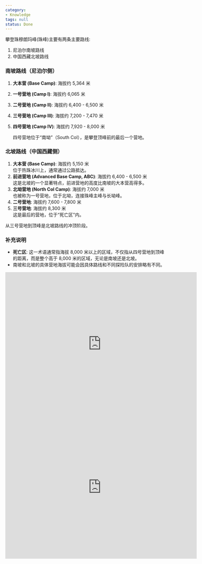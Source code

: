 ```yaml
---
category:
- Knowledge
tags: null
status: Done
---
```

攀登珠穆朗玛峰(珠峰)主要有两条主要路线:

1. 尼泊尔南坡路线
2. 中国西藏北坡路线

### 南坡路线（尼泊尔侧）

1. **大本营 (Base Camp)**: 海拔约 5,364 米  
2. **一号营地 (Camp I)**: 海拔约 6,065 米  
3. **二号营地 (Camp II)**: 海拔约 6,400 - 6,500 米  
4. **三号营地 (Camp III)**: 海拔约 7,200 - 7,470 米  
5. **四号营地 (Camp IV)**: 海拔约 7,920 - 8,000 米

   四号营地位于“南坳”（South Col），是攀登顶峰前的最后一个营地。

### 北坡路线（中国西藏侧）

1. **大本营 (Base Camp)**: 海拔约 5,150 米  
   位于热珠冰川上，通常通过公路抵达。
2. **前进营地 (Advanced Base Camp, ABC)**: 海拔约 6,400 - 6,500 米  
   这是北坡的一个显著特点，前进营地的高度比南坡的大本营高得多。
3. **北坳营地 (North Col Camp)**: 海拔约 7,000 米  
   也被称为一号营地，位于北坳，连接珠峰主峰与长坳峰。
4. **二号营地**: 海拔约 7,600 - 7,800 米  
5. **三号营地**: 海拔约 8,300 米  
   这是最后的营地，位于“死亡区”内。

从三号营地到顶峰是北坡路线的冲顶阶段。

### 补充说明

- **死亡区**: 这一术语通常指海拔 8,000 米以上的区域，不仅指从四号营地到顶峰的距离，而是整个高于 8,000 米的区域，无论是南坡还是北坡。
- 南坡和北坡的具体营地海拔可能会因具体路线和不同探险队的安排略有不同。


<iframe src="https://www.google.com/maps/embed?pb=!1m18!1m12!1m3!1d6786.051031247596!2d86.90318786379747!3d27.939806836969474!2m3!1f0!2f37.684039561098096!3f0!3m2!1i1024!2i768!4f35!3m3!1m2!1s0x39e854a215bd9ebd%3A0x576dcf806abbab2!2z54-g56mG5pyX546b5bOw!5e1!3m2!1szh-CN!2sus!4v1723521429078!5m2!1szh-CN!2sus" width="600" height="450" style="border:0;" allowfullscreen="" loading="lazy" referrerpolicy="no-referrer-when-downgrade"></iframe>

<iframe width="600"  height="450" src="https://www.youtube.com/embed/xVjYutQ0cWU?si=AG4CsrqCbUeQnt_p" title="YouTube video player" frameborder="0" allow="accelerometer; autoplay; clipboard-write; encrypted-media; gyroscope; picture-in-picture; web-share" referrerpolicy="strict-origin-when-cross-origin" allowfullscreen></iframe>